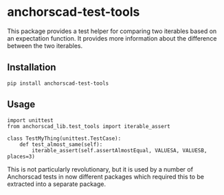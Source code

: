 # anchorscad-test-tools

This package provides a test helper for comparing two iterables based on an
expectation function. It provides more information about the difference
between the two iterables.

## Installation

```
pip install anchorscad-test-tools
```

## Usage

```
import unittest
from anchorscad_lib.test_tools import iterable_assert

class TestMyThing(unittest.TestCase):
    def test_almost_same(self):
        iterable_assert(self.assertAlmostEqual, VALUESA, VALUESB, places=3)
```

This is not particularly revolutionary, but it is used by a number of Anchorscad
tests in now different packages which required this to be extracted into a
separate package. 

